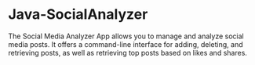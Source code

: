 # Java-SocialAnalyzer
The Social Media Analyzer App allows you to manage and analyze social media posts. It offers a command-line interface for adding, deleting, and retrieving posts, as well as retrieving top posts based on likes and shares.
